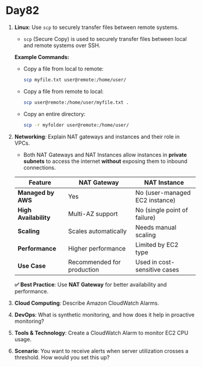 # Day82 


1. **Linux**: Use `scp` to securely transfer files between remote systems.
   - `scp` (Secure Copy) is used to securely transfer files between local and remote systems over SSH.

   **Example Commands:**
   - Copy a file from local to remote:
     ```sh
     scp myfile.txt user@remote:/home/user/
     ```
   - Copy a file from remote to local:
     ```sh
     scp user@remote:/home/user/myfile.txt .
     ```
   - Copy an entire directory:
     ```sh
     scp -r myfolder user@remote:/home/user/
     ```


2. **Networking**: Explain NAT gateways and instances and their role in VPCs.
   - Both NAT Gateways and NAT Instances allow instances in **private subnets** to access the internet **without** exposing them to inbound connections.

   | Feature            | NAT Gateway                   | NAT Instance                  |
   |-------------------|-----------------------------|------------------------------|
   | **Managed by AWS** | Yes                          | No (user-managed EC2 instance) |
   | **High Availability** | Multi-AZ support            | No (single point of failure) |
   | **Scaling**        | Scales automatically        | Needs manual scaling         |
   | **Performance**    | Higher performance          | Limited by EC2 type          |
   | **Use Case**      | Recommended for production  | Used in cost-sensitive cases |

   **✅ Best Practice**: Use **NAT Gateway** for better availability and performance.


3. **Cloud Computing**: Describe Amazon CloudWatch Alarms.

4. **DevOps**: What is synthetic monitoring, and how does it help in proactive monitoring?

5. **Tools & Technology**: Create a CloudWatch Alarm to monitor EC2 CPU usage.

6. **Scenario**: You want to receive alerts when server utilization crosses a threshold. How would you set this up?

 
